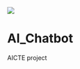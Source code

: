 ![](https://komarev.com/ghpvc/?username=HemanFree&style=plastic&color=blueviolet)

# AI_Chatbot
AICTE project
